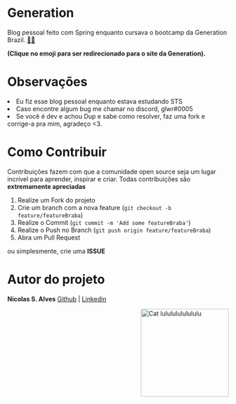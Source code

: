 # Generation
Blog pessoal feito com Spring enquanto cursava o bootcamp da Generation Brazil.
<a target='_blank' href="https://brazil.generation.org/">
👨‍🎓
</a>

<b> (Clique no emoji para ser redirecionado para o site da Generation). </b>

# Observações

<li>Eu fiz esse blog pessoal enquanto estava estudando STS</li>
<li>Caso encontre algum bug me chamar no discord, glwr#0005</li>
<li>Se você é dev e achou Dup e sabe como resolver,
faz uma fork e corrige-a pra mim, agradeço <3.</li>

# Como Contribuir

Contribuições fazem com que a comunidade open source seja um lugar incrível para aprender, inspirar e criar. Todas contribuições
são **extremamente apreciadas**

1. Realize um Fork do projeto
2. Crie um branch com a nova feature (`git checkout -b feature/featureBraba`)
3. Realize o Commit (`git commit -m 'Add some featureBraba'`)
4. Realize o Push no Branch (`git push origin feature/featureBraba`)
5. Abra um Pull Request

ou simplesmente, crie uma **ISSUE**

# Autor do projeto
**Nicolas S. Alves** [Github](https://github.com/Gloower/Gloower) | [Linkedin](https://www.linkedin.com/in/nicolas-alves-a19650214/)

<img alt="Cat lulululululululu" align="right" src="https://64.media.tumblr.com/1f954906259d294146630766105a563b/tumblr_pq2cv3VhFb1wyt28po1_540.gifv" width="200" >